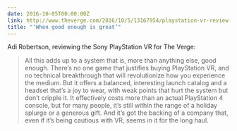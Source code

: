 ```yaml
---
date: 2016-10-05T00:00:00Z
link: http://www.theverge.com/2016/10/5/13167954/playstation-vr-review-ps4-psvr-virtual-reality-headset-controllers
title: "‘When good enough is great’"
---
```


Adi Robertson, reviewing the Sony PlayStation VR for The Verge: 

> All this adds up to a system that is, more than anything else, good enough. There’s no one game that justifies buying PlayStation VR, and no technical breakthrough that will revolutionize how you experience the medium. But it offers a balanced, interesting launch catalog and a headset that’s a joy to wear, with weak points that hurt the system but don’t cripple it. It effectively costs more than an actual PlayStation 4 console, but for many people, it’s still within the range of a holiday splurge or a generous gift. And it’s got the backing of a company that, even if it’s being cautious with VR, seems in it for the long haul.
